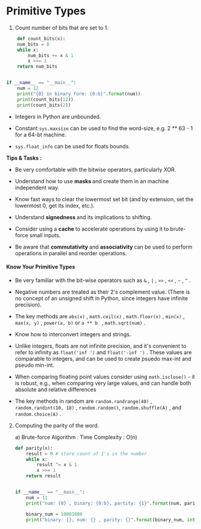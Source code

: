 # Primitive Types

1. Count number of bits that are set to 1.

```python
    def count_bits(x):
    num_bits = 0
    while x:
        num_bits += x & 1
        x >>= 1
    return num_bits


if __name__ == "__main__":
    num = 12
    print("{0} in binary form: {0:b}".format(num))
    print(count_bits(12))
    print(count_bits(2))

```

* Integers in Python are unbounded.
* Constant `sys.maxsize` can be used to find the word-size, e.g. 2 ** 63 - 1 for a 64-bt machine.

* `sys.float_info` can be used for floats bounds.


<b> Tips & Tasks : </b>

*  Be very comfortable with the bitwise operators, particularly XOR.

* Understand how to use <b> masks </b> and create them in an machine independent way.

* Know fast ways to clear the lowermost set bit (and by extension, set the lowermost 0, get its
index, etc.).

* Understand <b> signedness </b> and its implications to shifting.

* Consider using a <b> cache </b> to accelerate operations by using it to brute-force small inputs.

* Be aware that <b> commutativity </b> and <b> associativity </b> can be used to perform operations in parallel
and reorder operations.

#### Know Your Primitive Types

* Be very familiar with the bit-wise operators such as `&` , `|` , `>>` , `<<` ,  `~` , `^` . 

* Negative numbers are treated as their 2's complement value. (There is no concept of an unsigned shift in Python, since integers have infinite precision).

* The key methods are `abs(x)` , `math.ceil(x)` , `math.floor(x)` , `min(x)` , `max(x, y)` , `power(a, b)` or `a ** b ` , `math.sqrt(num)` .

* Know how to interconvert integers and strings.

* Unlike integers, floats are not infinite precision, and it's convenient to refer to infinity as
`float('inf ')` and `float('-inf ')` . These values are comparable to integers, and can be used to create psuedo max-int and pseudo min-int.

* When comparing floating point values consider using `math.isclose()` - it is robust, e.g., when comparing very large values, and can handle both absolute and relative differences

* The key methods in random are `random.randrange(40)` , `random.randint(10, 18)` ,
`random.random()`, `random.shuffle(A)` , and `random.choice(A)` .

2. Computing the parity of the word.

    a) Brute-force Algorithm : Time Complexity : O(n)
    ```python
    def parity(x):
        result = 0 # store count of 1's in the number
        while x:
            result ^= x & 1
            x >>= 1
        return result


    if __name__ == "__main__":
        num = 11
        print("num: {0} , binary: {0:b}, partity: {1}".format(num, parity(11)))

        binary_num = 10001000
        print("binary: {}, num: {} , parity: {}".format(binary_num, int(str(binary_num), 2), parity(11)))
    ``` 

